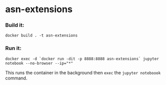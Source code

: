 # asn-extensions

### Build it:


`docker build . -t asn-extensions`

### Run it:

```
docker exec -d `docker run -dit -p 8888:8888 asn-extensions` jupyter notebook --no-browser --ip="*"
```

This runs the container in the background then `exec` the `jupyter noteboook` command.